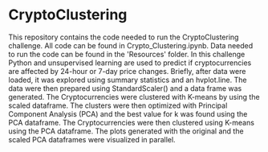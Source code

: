 # CryptoClustering

This repository contains the code needed to run the CryptoClustering challenge. All code can be found in Crypto_Clustering.ipynb. Data needed to run the code can be found in the 'Resources' folder. 
In this challenge Python and unsupervised learning are used to predict if cryptocurrencies are affected by 24-hour or 7-day price changes. 
Briefly, after data were loaded, it was explored using summary statistics and an hvplot.line. The data were then prepared using StandardScaler() and a data frame was generated. The Cryptocurrencies were clustered with K-means by using the scaled dataframe. The clusters were then optimized with Principal Component Analysis (PCA) and the best value for k was found using the PCA dataframe. The Cryptocurrencies were then clustered using K-means using the PCA dataframe. The plots generated with the original and the scaled PCA dataframes were visualized in parallel.
